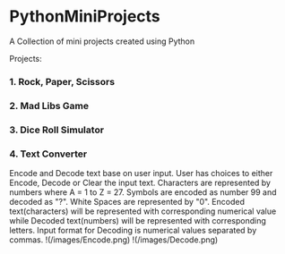 # PythonMiniProjects

A Collection of mini projects created using Python

Projects:
### 1. Rock, Paper, Scissors
### 2. Mad Libs Game
### 3. Dice Roll Simulator
### 4. Text Converter
Encode and Decode text base on user input. User has choices to either Encode, Decode or Clear the input text.
Characters are represented by numbers where A = 1 to Z = 27.
Symbols are encoded as number 99 and decoded as "?".
White Spaces are represented by "0".
Encoded text(characters) will be represented with corresponding numerical value 
while Decoded text(numbers) will be represented with corresponding letters. 
Input format for Decoding is numerical values separated by commas.
!(/images/Encode.png)
!(/images/Decode.png)
